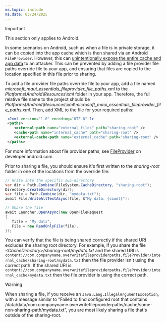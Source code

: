 ```yaml
---
ms.topic: include
ms.date: 03/24/2025
---
```


> [!IMPORTANT]
> This section only applies to Android.

In some scenarios on Android, such as when a file is in private storage, it can be copied into the app cache which is then shared via an Android `FileProvider`. However, this can [unintentionally expose the entire cache and app data](https://developer.android.com/privacy-and-security/risks/file-providers) to an attacker. This can be prevented by adding a file provider file paths override file to your app, and ensuring that files are copied to the location specified in this file prior to sharing.

To add a file provider file paths override file to your app, add a file named *microsoft_maui_essentials_fileprovider_file_paths.xml* to the *Platforms\Android\Resources\xml* folder in your app. Therefore, the full relative file name to the project should be *Platforms\Android\Resources\xml\microsoft_maui_essentials_fileprovider_file_paths.xml*. Then, add XML to the file for your required paths:

```xml
 <?xml version="1.0" encoding="UTF-8" ?>
 <paths>
    <external-path name="external_files" path="sharing-root" />
    <cache-path name="internal_cache" path="sharing-root" />
    <external-cache-path name="external_cache" path="sharing-root" />  
 </paths>
```

For more information about file provider paths, see [FileProvider](https://developer.android.com/reference/androidx/core/content/FileProvider) on developer.android.com.

Prior to sharing a file, you should ensure it's first written to the *sharing-root* folder in one of the locations from the override file:

```csharp
// Write into the specific sub-directory
var dir = Path.Combine(FileSystem.CacheDirectory, "sharing-root");  
Directory.CreateDirectory(dir);
var file = Path.Combine(dir, "mydata.txt");
await File.WriteAllTextAsync(file, $"My data: {count}");

// Share the file
await Launcher.OpenAsync(new OpenFileRequest
{
   Title = "My data",
   File = new ReadOnlyFile(file),
});
```

You can verify that the file is being shared correctly if the shared URI excludes the sharing root directory. For example, if you share the file *\<CacheDirectory\>/sharing-root/mydata.txt* and the shared URI is `content://com.companyname.overwritefileproviderpaths.fileProvider/internal_cache/sharing-root/mydata.txt` then the file provider isn't using the correct path. If the shared URI is `content://com.companyname.overwritefileproviderpaths.fileProvider/internal_cache/mydata.txt` then the file provider is using the correct path.

> [!WARNING]
> When sharing a file, if you receive an `Java.Lang.IllegalArgumentException`, with a message similar to "Failed to find configured root that contains /data/data/com.companyname.overwritefileproviderpaths/cache/some-non-sharing-path/mydata.txt", you are most likely sharing a file that's outside of the sharing-root.
